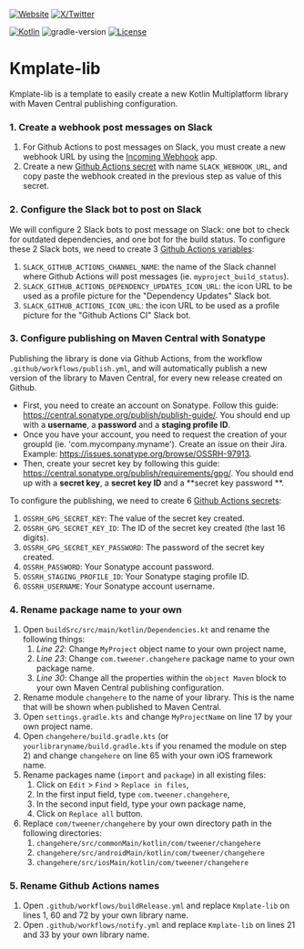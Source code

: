 [![Website](https://img.shields.io/badge/Author-vivienmahe.com-orange)](https://vivienmahe.com/)
[![X/Twitter](https://img.shields.io/twitter/follow/VivienMahe)](https://twitter.com/VivienMahe)

[![Kotlin](https://img.shields.io/badge/kotlin-2.0.0-blue.svg?logo=kotlin)](http://kotlinlang.org)
![gradle-version](https://img.shields.io/badge/gradle-8.2.2-blue?logo=gradle)
[![License](https://img.shields.io/badge/License-Apache%202.0-green.svg)](https://opensource.org/licenses/Apache-2.0)

# Kmplate-lib

Kmplate-lib is a template to easily create a new Kotlin Multiplatform library with Maven Central publishing configuration.

### 1. Create a webhook post messages on Slack

1. For Github Actions to post messages on Slack, you must create a new webhook URL by using the [Incoming Webhook](https://slack.com/apps/A0F7XDUAZ-incoming-webhooks) app.
2. Create a new [Github Actions secret](https://docs.github.com/en/actions/security-guides/encrypted-secrets) with name `SLACK_WEBHOOK_URL`, and copy paste the webhook created in the previous step as
   value of this secret.

### 2. Configure the Slack bot to post on Slack

We will configure 2 Slack bots to post message on Slack: one bot to check for outdated dependencies, and one bot for the build status.
To configure these 2 Slack bots, we need to create 3 [Github Actions variables](https://docs.github.com/en/actions/learn-github-actions/variables):

1. `SLACK_GITHUB_ACTIONS_CHANNEL_NAME`: the name of the Slack channel where Github Actions will post messages (ie. `myproject_build_status`).
2. `SLACK_GITHUB_ACTIONS_DEPENDENCY_UPDATES_ICON_URL`: the icon URL to be used as a profile picture for the "Dependency Updates" Slack bot.
3. `SLACK_GITHUB_ACTIONS_ICON_URL`: the icon URL to be used as a profile picture for the "Github Actions CI" Slack bot.

### 3. Configure publishing on Maven Central with Sonatype

Publishing the library is done via Github Actions, from the workflow `.github/workflows/publish.yml`, and will automatically publish a new version of the library to Maven Central, for every new
release created on Github.

- First, you need to create an account on Sonatype. Follow this guide: https://central.sonatype.org/publish/publish-guide/. You should end up with a **username**, a **password** and a **staging
  profile ID**.
- Once you have your account, you need to request the creation of your groupId (ie. 'com.mycompany.myname'). Create an issue on their Jira. Example: https://issues.sonatype.org/browse/OSSRH-97913.
- Then, create your secret key by following this guide: https://central.sonatype.org/publish/requirements/gpg/. You should end up with a **secret key**, a **secret key ID** and a **secret key password
  **.

To configure the publishing, we need to create 6 [Github Actions secrets](https://docs.github.com/en/actions/security-guides/encrypted-secrets):

1. `OSSRH_GPG_SECRET_KEY`: The value of the secret key created.
2. `OSSRH_GPG_SECRET_KEY_ID`: The ID of the secret key created (the last 16 digits).
3. `OSSRH_GPG_SECRET_KEY_PASSWORD`: The password of the secret key created.
4. `OSSRH_PASSWORD`: Your Sonatype account password.
5. `OSSRH_STAGING_PROFILE_ID`: Your Sonatype staging profile ID.
6. `OSSRH_USERNAME`: Your Sonatype account username.

### 4. Rename package name to your own

1. Open `buildSrc/src/main/kotlin/Dependencies.kt` and rename the following things:
    1. _Line 22_: Change `MyProject` object name to your own project name,
    2. _Line 23_: Change `com.tweener.changehere` package name to your own package name.
   3. _Line 30_: Change all the properties within the `object Maven` block to your own Maven Central publishing configuration.
2. Rename module `changehere` to the name of your library. This is the name that will be shown when published to Maven Central.
3. Open `settings.gradle.kts` and change `MyProjectName` on line 17 by your own project name.
4. Open `changehere/build.gradle.kts` (or `yourlibraryname/build.gradle.kts` if you renamed the module on step 2) and change `changehere` on line 65 with your own iOS framework name.
5. Rename packages name (`import` and `package`) in all existing files:
    1. Click on `Edit` > `Find` > `Replace in files`,
    2. In the first input field, type `com.tweener.changehere`,
    3. In the second input field, type your own package name,
    4. Click on `Replace all` button.
6. Replace `com/tweener/changehere` by your own directory path in the following directories:
    1. `changehere/src/commonMain/kotlin/com/tweener/changehere`
    2. `changehere/src/androidMain/kotlin/com/tweener/changehere`
    3. `changehere/src/iosMain/kotlin/com/tweener/changehere`

### 5. Rename Github Actions names

1. Open `.github/workflows/buildRelease.yml` and replace `Kmplate-lib` on lines 1, 60 and 72 by your own library name.
2. Open `.github/workflows/notify.yml` and replace `Kmplate-lib` on lines 21 and 33 by your own library name.

